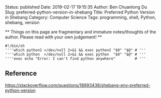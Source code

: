 Status: published
Date: 2019-02-17 19:15:35
Author: Ben Chuanlong Du
Slug: preferred-python-version-in-shebang
Title: Preferred Python Version in Shebang
Category: Computer Science
Tags: programming, shell, Python, shebang, version

**
Things on this page are
fragmentary and immature notes/thoughts of the author.
Please read with your own judgement!
**



```
#!/bin/sh
''''which python2 >/dev/null 2>&1 && exec python2 "$0" "$@" # '''
''''which python  >/dev/null 2>&1 && exec python  "$0" "$@" # '''
''''exec echo "Error: I can't find python anywhere"         # '''
```

## Reference

https://stackoverflow.com/questions/18993438/shebang-env-preferred-python-version
